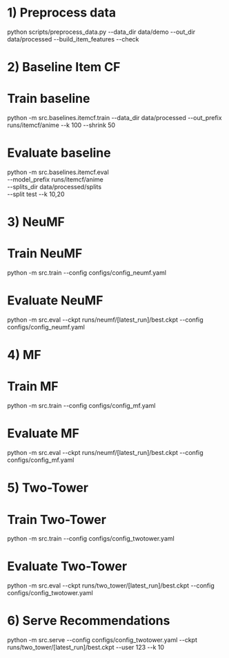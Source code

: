 # 1) Preprocess data
python scripts/preprocess_data.py --data_dir data/demo --out_dir data/processed --build_item_features --check

# 2) Baseline Item CF
# Train baseline
python -m src.baselines.itemcf.train --data_dir data/processed --out_prefix runs/itemcf/anime --k 100 --shrink 50

# Evaluate baseline
python -m src.baselines.itemcf.eval \
  --model_prefix runs/itemcf/anime \
  --splits_dir data/processed/splits \
  --split test --k 10,20

# 3) NeuMF
# Train NeuMF
python -m src.train --config configs/config_neumf.yaml

# Evaluate NeuMF
python -m src.eval --ckpt runs/neumf/[latest_run]/best.ckpt --config configs/config_neumf.yaml

# 4) MF
# Train MF
python -m src.train --config configs/config_mf.yaml

# Evaluate MF
python -m src.eval --ckpt runs/neumf/[latest_run]/best.ckpt --config configs/config_mf.yaml

# 5) Two-Tower
# Train Two-Tower
python -m src.train --config configs/config_twotower.yaml

# Evaluate Two-Tower
python -m src.eval --ckpt runs/two_tower/[latest_run]/best.ckpt --config configs/config_twotower.yaml

# 6) Serve Recommendations
python -m src.serve --config configs/config_twotower.yaml --ckpt runs/two_tower/[latest_run]/best.ckpt --user 123 --k 10

